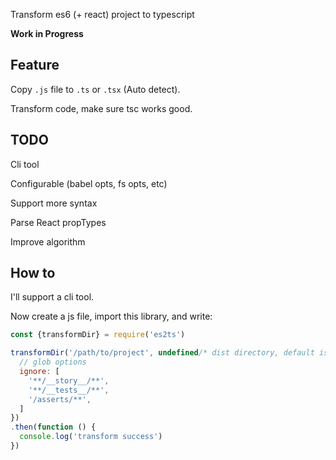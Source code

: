 Transform es6 (+ react) project to typescript

<b>Work in Progress</b>

## Feature

Copy `.js` file to `.ts` or `.tsx` (Auto detect).

Transform code, make sure tsc works good.

## TODO

Cli tool

Configurable (babel opts, fs opts, etc)

Support more syntax

Parse React propTypes

Improve algorithm

## How to

I'll support a cli tool.

Now create a js file, import this library, and write:

````js
const {transformDir} = require('es2ts')

transformDir('/path/to/project', undefined/* dist directory, default is project self */, {
  // glob options
  ignore: [
    '**/__story__/**',
    '**/__tests__/**',
    '/asserts/**',
  ]
})
.then(function () {
  console.log('transform success')
})

````

